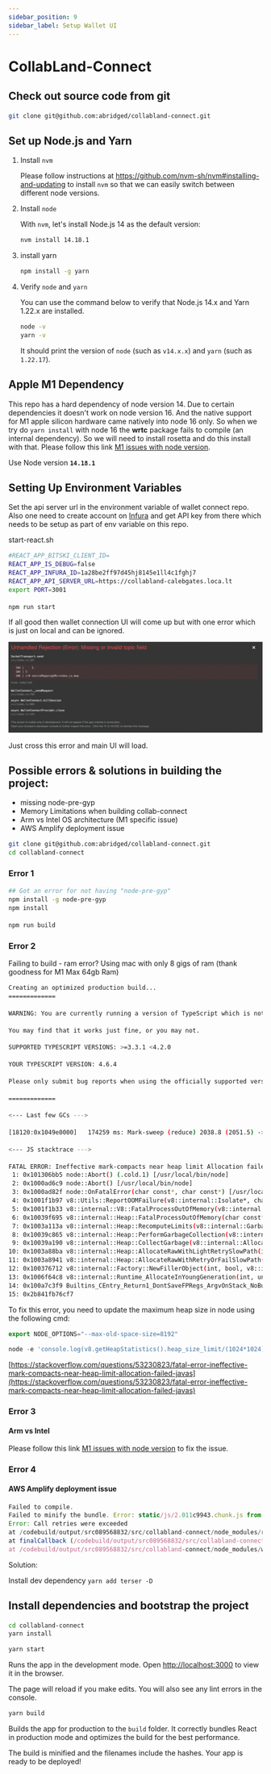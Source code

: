 ```yaml
---
sidebar_position: 9
sidebar_label: Setup Wallet UI
---
```


# CollabLand-Connect

## Check out source code from git

```bash
git clone git@github.com:abridged/collabland-connect.git
```

## Set up Node.js and Yarn

1. Install `nvm`

   Please follow instructions at
   <https://github.com/nvm-sh/nvm#installing-and-updating> to install `nvm` so
   that we can easily switch between different node versions.

2. Install `node`

   With `nvm`, let's install Node.js 14 as the default version:

   ```sh
   nvm install 14.18.1
   ```

3. install yarn

   ```sh
   npm install -g yarn
   ```

4. Verify `node` and `yarn`

   You can use the command below to verify that Node.js 14.x and Yarn 1.22.x are
   installed.

   ```sh
   node -v
   yarn -v
   ```

   It should print the version of `node` (such as `v14.x.x`) and `yarn` (such as
   `1.22.17`).

## Apple M1 Dependency
This repo has a hard dependency of node version 14. Due to certain dependencies it doesn't work on node version 16. And the native support for M1 apple silicon hardware came natively into node 16 only. So when we try do `yarn install` with node 16 the **wrtc** package fails to compile (an internal dependency). So we will need to install rosetta and do this install with that. Please follow this link [M1 issues with node version](https://dev.to/ibrarturi/how-to-fix-m1-mac-issue-with-installing-node-versions-30ah).

Use Node version **`14.18.1`**

## Setting Up Environment Variables
Set the api server url in the environment variable of wallet connect repo. Also one need to create account on [Infura](https://infura.io/) and get API key from there which needs to be setup as part of env variable on this repo.

start-react.sh

```bash
#REACT_APP_BITSKI_CLIENT_ID=
REACT_APP_IS_DEBUG=false
REACT_APP_INFURA_ID=1a28be2ff97d45hj8145e1ll4c1fghj7
REACT_APP_API_SERVER_URL=https://collabland-calebgates.loca.lt
export PORT=3001

npm run start
```


If all good then wallet connection UI will come up but with one error which is just on local and can be ignored.

![Wallet Error](imgs/wallet-error.png)

Just cross this error and main UI will load.


## Possible errors & solutions in building the project:

- missing node-pre-gyp
- Memory Limitations when building collab-connect
- Arm vs Intel OS architecture (M1 specific issue)
- AWS Amplify deployment issue


```bash
git clone git@github.com:abridged/collabland-connect.git
cd collabland-connect

```

### Error 1

```bash
## Got an error for not having "node-pre-gyp"
npm install -g node-pre-gyp
npm install

npm run build
```

### Error 2

Failing to build - ram error? Using mac with only 8 gigs of ram (thank goodness for M1 Max 64gb Ram)

```bash
Creating an optimized production build...
=============

WARNING: You are currently running a version of TypeScript which is not officially supported by @typescript-eslint/typescript-estree.

You may find that it works just fine, or you may not.

SUPPORTED TYPESCRIPT VERSIONS: >=3.3.1 <4.2.0

YOUR TYPESCRIPT VERSION: 4.6.4

Please only submit bug reports when using the officially supported version.

=============

<--- Last few GCs --->

[18120:0x1049e0000]   174259 ms: Mark-sweep (reduce) 2038.8 (2051.5) -> 2036.9 (2055.3) MB, 1530.2 / 0.1 ms  (+ 0.1 ms in 251 steps since start of marking, biggest step 0.0 ms, walltime since start of marking 1647 ms) (average mu = 0.260, current mu = 0.2[18120:0x1049e0000]   176812 ms: Mark-sweep (reduce) 2039.9 (2055.2) -> 2038.4 (2054.2) MB, 2541.7 / 0.1 ms  (average mu = 0.126, current mu = 0.005) allocation failure scavenge might not succeed

<--- JS stacktrace --->

FATAL ERROR: Ineffective mark-compacts near heap limit Allocation failed - JavaScript heap out of memory
 1: 0x101306bb5 node::Abort() (.cold.1) [/usr/local/bin/node]
 2: 0x1000ad6c9 node::Abort() [/usr/local/bin/node]
 3: 0x1000ad82f node::OnFatalError(char const*, char const*) [/usr/local/bin/node]
 4: 0x1001f1b97 v8::Utils::ReportOOMFailure(v8::internal::Isolate*, char const*, bool) [/usr/local/bin/node]
 5: 0x1001f1b33 v8::internal::V8::FatalProcessOutOfMemory(v8::internal::Isolate*, char const*, bool) [/usr/local/bin/node]
 6: 0x10039f695 v8::internal::Heap::FatalProcessOutOfMemory(char const*) [/usr/local/bin/node]
 7: 0x1003a113a v8::internal::Heap::RecomputeLimits(v8::internal::GarbageCollector) [/usr/local/bin/node]
 8: 0x10039c865 v8::internal::Heap::PerformGarbageCollection(v8::internal::GarbageCollector, v8::GCCallbackFlags) [/usr/local/bin/node]
 9: 0x10039a190 v8::internal::Heap::CollectGarbage(v8::internal::AllocationSpace, v8::internal::GarbageCollectionReason, v8::GCCallbackFlags) [/usr/local/bin/node]
10: 0x1003a88ba v8::internal::Heap::AllocateRawWithLightRetrySlowPath(int, v8::internal::AllocationType, v8::internal::AllocationOrigin, v8::internal::AllocationAlignment) [/usr/local/bin/node]
11: 0x1003a8941 v8::internal::Heap::AllocateRawWithRetryOrFailSlowPath(int, v8::internal::AllocationType, v8::internal::AllocationOrigin, v8::internal::AllocationAlignment) [/usr/local/bin/node]
12: 0x100376712 v8::internal::Factory::NewFillerObject(int, bool, v8::internal::AllocationType, v8::internal::AllocationOrigin) [/usr/local/bin/node]
13: 0x1006f64c8 v8::internal::Runtime_AllocateInYoungGeneration(int, unsigned long*, v8::internal::Isolate*) [/usr/local/bin/node]
14: 0x100a7c3f9 Builtins_CEntry_Return1_DontSaveFPRegs_ArgvOnStack_NoBuiltinExit [/usr/local/bin/node]
15: 0x2b841fb76cf7
```

To fix this error, you need to update the maximum heap size in node using the following cmd:

```jsx
export NODE_OPTIONS="--max-old-space-size=8192"
```

```jsx
node -e 'console.log(v8.getHeapStatistics().heap_size_limit/(1024*1024))'
```

[https://stackoverflow.com/questions/53230823/fatal-error-ineffective-mark-compacts-near-heap-limit-allocation-failed-javas](https://stackoverflow.com/questions/53230823/fatal-error-ineffective-mark-compacts-near-heap-limit-allocation-failed-javas)

### Error 3

#### Arm vs Intel

Please follow this link [M1 issues with node version](https://dev.to/ibrarturi/how-to-fix-m1-mac-issue-with-installing-node-versions-30ah) to fix the issue.

### Error 4

#### AWS Amplify deployment issue

```jsx
Failed to compile.
Failed to minify the bundle. Error: static/js/2.011c9943.chunk.js from Terser
Error: Call retries were exceeded
at /codebuild/output/src089568832/src/collabland-connect/node_modules/react-scripts/scripts/build.js:188:23
at finalCallback (/codebuild/output/src089568832/src/collabland-connect/node_modules/webpack/lib/Compiler.js:257:39)
at /codebuild/output/src089568832/src/collabland-connect/node_modules/webpack/lib/Compiler.js:273:13
```

Solution:

Install dev dependency `yarn add terser -D`


## Install dependencies and bootstrap the project

```sh
cd collabland-connect
yarn install
```

```sh
yarn start
```

Runs the app in the development mode.
Open [http://localhost:3000](http://localhost:3000) to view it in the browser.

The page will reload if you make edits.
You will also see any lint errors in the console.

```sh
yarn build
```

Builds the app for production to the `build` folder.
It correctly bundles React in production mode and optimizes the build for the best performance.

The build is minified and the filenames include the hashes.
Your app is ready to be deployed!
